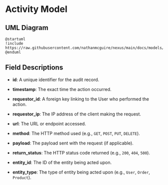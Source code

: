 # Activity Model

## UML Diagram
```puml
@startuml
!include https://raw.githubusercontent.com/nathanmcguire/nexus/main/docs/models/activity.puml
@enduml
```

## Field Descriptions
- **id**: A unique identifier for the audit record.

- **timestamp**: The exact time the action occurred.
- **requestor_id**: A foreign key linking to the User who performed the action.
- **requestor_ip**: The IP address of the client making the request.
- **url**: The URL or endpoint accessed.
- **method**: The HTTP method used (e.g., `GET`, `POST`, `PUT`, `DELETE`).
- **payload**: The payload sent with the request (if applicable).
- **return_status**: The HTTP status code returned (e.g., `200`, `404`, `500`).

- **entity_id**: The ID of the entity being acted upon.
- **entity_type**: The type of entity being acted upon (e.g., `User`, `Order`, `Product`).

